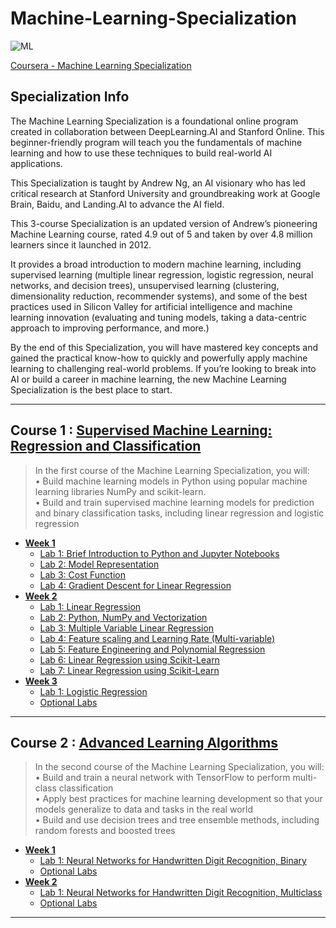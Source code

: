 # Machine-Learning-Specialization
![ML](https://github.com/narima18/Machine-Learning-Specialization/assets/74022076/61ab5727-67d9-49ff-b10f-61d80b98d2ef)

[Coursera - Machine Learning Specialization](https://www.coursera.org/specializations/machine-learning-introduction)


## Specialization Info
The Machine Learning Specialization is a foundational online program created in collaboration between DeepLearning.AI and Stanford Online. This beginner-friendly program will teach you the fundamentals of machine learning and how to use these techniques to build real-world AI applications. 

This Specialization is taught by Andrew Ng, an AI visionary who has led critical research at Stanford University and groundbreaking work at Google Brain, Baidu, and Landing.AI to advance the AI field.

This 3-course Specialization is an updated version of Andrew’s pioneering Machine Learning course, rated 4.9 out of 5 and taken by over 4.8 million learners since it launched in 2012. 

It provides a broad introduction to modern machine learning, including supervised learning (multiple linear regression, logistic regression, neural networks, and decision trees), unsupervised learning (clustering, dimensionality reduction, recommender systems), and some of the best practices used in Silicon Valley for artificial intelligence and machine learning innovation (evaluating and tuning models, taking a data-centric approach to improving performance, and more.)

By the end of this Specialization, you will have mastered key concepts and gained the practical know-how to quickly and powerfully apply machine learning to challenging real-world problems. If you’re looking to break into AI or build a career in machine learning, the new Machine Learning Specialization is the best place to start.
<hr/>


## Course 1 : [Supervised Machine Learning: Regression and Classification](https://github.com/narima18/Machine-Learning-Specialization/tree/d9c90be53dd880e7617743fcd36d3f241fe050b5/Supervised%20Machine%20Learning%20Regression%20and%20Classification)
> In the first course of the Machine Learning Specialization, you will:  
>• Build machine learning models in Python using popular machine learning libraries NumPy and scikit-learn.  
>• Build and train supervised machine learning models for prediction and binary classification tasks, including linear regression and logistic regression

- [<b> Week 1 </b> ](https://github.com/narima18/Machine-Learning-Specialization/tree/edec03e668172d546d3be4058ddccff84d4e30af/Supervised%20Machine%20Learning%20Regression%20and%20Classification/Week%201)
  - [Lab 1: Brief Introduction to Python and Jupyter Notebooks](https://github.com/narima18/Machine-Learning-Specialization/blob/edec03e668172d546d3be4058ddccff84d4e30af/Supervised%20Machine%20Learning%20Regression%20and%20Classification/Week%201/C1_W1_Lab01_Python_Jupyter_Soln.ipynb)
  - [Lab 2: Model Representation](https://github.com/narima18/Machine-Learning-Specialization/blob/edec03e668172d546d3be4058ddccff84d4e30af/Supervised%20Machine%20Learning%20Regression%20and%20Classification/Week%201/C1_W1_Lab02_Model_Representation_Soln.ipynb)
  - [Lab 3: Cost Function](https://github.com/narima18/Machine-Learning-Specialization/blob/edec03e668172d546d3be4058ddccff84d4e30af/Supervised%20Machine%20Learning%20Regression%20and%20Classification/Week%201/C1_W1_Lab03_Cost_function_Soln.ipynb)
  - [Lab 4: Gradient Descent for Linear Regression](https://github.com/narima18/Machine-Learning-Specialization/blob/edec03e668172d546d3be4058ddccff84d4e30af/Supervised%20Machine%20Learning%20Regression%20and%20Classification/Week%201/C1_W1_Lab04_Gradient_Descent_Soln.ipynb)
- [<b> Week 2 </b> ](https://github.com/narima18/Machine-Learning-Specialization/tree/edec03e668172d546d3be4058ddccff84d4e30af/Supervised%20Machine%20Learning%20Regression%20and%20Classification/Week%201)
  - [Lab 1: Linear Regression](https://github.com/narima18/Machine-Learning-Specialization/blob/91d0655c89bffdddc9c3f625ebbab11f27b3e7d6/Supervised%20Machine%20Learning%20Regression%20and%20Classification/Week%202/C1_W2_practiceLab/C1_W2_Linear_Regression.ipynb)
  - [Lab 2: Python, NumPy and Vectorization](https://github.com/narima18/Machine-Learning-Specialization/blob/91d0655c89bffdddc9c3f625ebbab11f27b3e7d6/Supervised%20Machine%20Learning%20Regression%20and%20Classification/Week%202/Optional%20Labs/C1_W2_Lab01_Python_Numpy_Vectorization_Soln.ipynb)
  - [Lab 3: Multiple Variable Linear Regression](https://github.com/narima18/Machine-Learning-Specialization/blob/ca6f91ebf30048ba24479dfd7ebf1aa84385cf36/Supervised%20Machine%20Learning%20Regression%20and%20Classification/Week%202/Optional%20Labs/C1_W2_Lab02_Multiple_Variable_Soln.ipynb)
  - [Lab 4: Feature scaling and Learning Rate (Multi-variable)](https://github.com/narima18/Machine-Learning-Specialization/blob/ca6f91ebf30048ba24479dfd7ebf1aa84385cf36/Supervised%20Machine%20Learning%20Regression%20and%20Classification/Week%202/Optional%20Labs/C1_W2_Lab03_Feature_Scaling_and_Learning_Rate_Soln.ipynb)
  - [Lab 5: Feature Engineering and Polynomial Regression](https://github.com/narima18/Machine-Learning-Specialization/blob/cdc5771bb67116ff3b64abcfaa415f6e4716c622/Supervised%20Machine%20Learning%20Regression%20and%20Classification/Week%202/Optional%20Labs/C1_W2_Lab04_FeatEng_PolyReg_Soln.ipynb)
  - [Lab 6: Linear Regression using Scikit-Learn](https://github.com/narima18/Machine-Learning-Specialization/blob/cdc5771bb67116ff3b64abcfaa415f6e4716c622/Supervised%20Machine%20Learning%20Regression%20and%20Classification/Week%202/Optional%20Labs/C1_W2_Lab05_Sklearn_GD_Soln.ipynb)
  - [Lab 7: Linear Regression using Scikit-Learn](https://github.com/narima18/Machine-Learning-Specialization/blob/3b50035e0ab1b1714c5346fccdfccee1ee3a922f/Supervised%20Machine%20Learning%20Regression%20and%20Classification/Week%202/Optional%20Labs/C1_W2_Lab06_Sklearn_Normal_Soln.ipynb)
- [<b> Week 3 </b> ](https://github.com/narima18/Machine-Learning-Specialization/tree/3770b2c6afeee4a3d8f9d6dd4eb39afadee18963/Supervised%20Machine%20Learning%20Regression%20and%20Classification/Week%203)
  - [Lab 1: Logistic Regression](https://github.com/narima18/Machine-Learning-Specialization/tree/3770b2c6afeee4a3d8f9d6dd4eb39afadee18963/Supervised%20Machine%20Learning%20Regression%20and%20Classification/Week%203/C1_W3_practiceLab)
  - [Optional Labs](https://github.com/narima18/Machine-Learning-Specialization/tree/3770b2c6afeee4a3d8f9d6dd4eb39afadee18963/Supervised%20Machine%20Learning%20Regression%20and%20Classification/Week%203/Optional%20Labs)
<hr/>

## Course 2 : [Advanced Learning Algorithms](https://github.com/narima18/Machine-Learning-Specialization/tree/4764610c99061cb37aa90a2e1d1e3b41c36b2a7e/Advanced%20Learning%20Algorithms)
>In the second course of the Machine Learning Specialization, you will:  
>• Build and train a neural network with TensorFlow to perform multi-class classification  
>• Apply best practices for machine learning development so that your models generalize to data and tasks in the real world  
>• Build and use decision trees and tree ensemble methods, including random forests and boosted trees

- [<b> Week 1 </b> ](https://github.com/narima18/Machine-Learning-Specialization/tree/4764610c99061cb37aa90a2e1d1e3b41c36b2a7e/Advanced%20Learning%20Algorithms/Week%201)
  - [Lab 1: Neural Networks for Handwritten Digit Recognition, Binary](https://github.com/narima18/Machine-Learning-Specialization/tree/e3e8871f8708f9eb6c9785c3094ca4e6610b1537/Advanced%20Learning%20Algorithms/Week%201/C2W1_praticeLab)
  - [Optional Labs](https://github.com/narima18/Machine-Learning-Specialization/tree/e3e8871f8708f9eb6c9785c3094ca4e6610b1537/Advanced%20Learning%20Algorithms/Week%201/Optional%20Labs)
- [<b> Week 2 </b> ](https://github.com/narima18/Machine-Learning-Specialization/tree/8e5a6fd21a391aba2466be8926a54fbea52994bc/Advanced%20Learning%20Algorithms/Week%202)
  - [Lab 1: Neural Networks for Handwritten Digit Recognition, Multiclass](https://github.com/narima18/Machine-Learning-Specialization/tree/8e5a6fd21a391aba2466be8926a54fbea52994bc/Advanced%20Learning%20Algorithms/Week%202/C2W2_praticeLab)
  - [Optional Labs](https://github.com/narima18/Machine-Learning-Specialization/tree/8e5a6fd21a391aba2466be8926a54fbea52994bc/Advanced%20Learning%20Algorithms/Week%202/Optional%20Labs)
<hr/>
